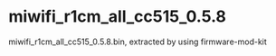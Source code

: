 miwifi_r1cm_all_cc515_0.5.8
===========================

miwifi_r1cm_all_cc515_0.5.8.bin, extracted by using firmware-mod-kit
